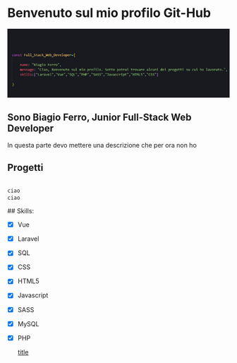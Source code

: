 # Benvenuto sul mio profilo Git-Hub


![title](images/idk.png)

## Sono Biagio Ferro, Junior Full-Stack Web Developer
In questa parte devo mettere una descrizione che per ora non ho

## Progetti

<div style="display:flex">
	
	ciao 
	ciao



</div>
## Skills:

- [x] Vue
- [x] Laravel
- [x] SQL
- [x] CSS
- [x] HTML5
- [x] Javascript
- [x] SASS
- [x] MySQL
- [x] PHP

	[title](https://www.example.com)
